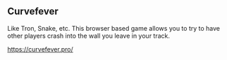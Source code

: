 
## Curvefever
Like Tron, Snake, etc. This browser based game allows you to try to have other players crash into the wall you leave in your track.

https://curvefever.pro/
